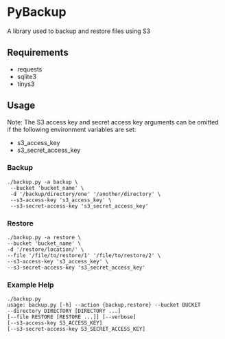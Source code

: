 # PyBackup
A library used to backup and restore files using S3

## Requirements
- requests
- sqlite3
- tinys3

## Usage
Note: The S3 access key and secret access key arguments can be omitted if the following environment variables are set:
- s3_access_key
- s3_secret_access_key

### Backup
    ./backup.py -a backup \
     --bucket 'bucket_name' \
     -d '/backup/directory/one' '/another/directory' \
     --s3-access-key 's3_access_key' \
     --s3-secret-access-key 's3_secret_access_key'

### Restore
    ./backup.py -a restore \
    --bucket 'bucket_name' \
    -d '/restore/location/' \
    --file '/file/to/restore/1' '/file/to/restore/2' \
    --s3-access-key 's3_access_key' \
    --s3-secret-access-key 's3_secret_access_key'


### Example Help
    ./backup.py
    usage: backup.py [-h] --action {backup,restore} --bucket BUCKET
    --directory DIRECTORY [DIRECTORY ...]
    [--file RESTORE [RESTORE ...]] [--verbose]
    [--s3-access-key S3_ACCESS_KEY]
    [--s3-secret-access-key S3_SECRET_ACCESS_KEY]
